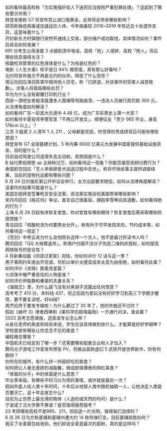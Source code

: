 如何看待最高检称「为实施强奸给人下迷药应当按照严重犯罪处理」？这起到了哪些警示作用？  
拜登发推称 G7 将宣布禁止进口俄黄金，此举将会带来哪些影响？  
研究称猴痘病毒或加速适应人体，今年病毒较 2018~2019 年有近五十处遗传变异，这意味着什么？  
开封新东方村镇银行突然开通线上交易，部分储户成功取钱，具体情况如何？事件后续会如何发展？  
691 分考生父母凌晨 3 点接到清华电话，高校「抢」人很拼，高校「抢人」背后哪些信息值得关注？  
核酸检测管里的红色液体是什么？为啥是红色的？  
电影《人生大事》知乎首日 94% 推荐度，真有那么好看吗？  
北约将宣布俄方不再是北约的伙伴，释放了什么信号？  
德云社回应演员陈霄华擅闯他人住宅，称「已辞退，对该事件的受害人诚恳致歉」，涉事人将面临哪些处罚？  
华为为什么没有颠覆打印机行业？  
西安一酒吧女老板凌晨遭多人围堵辱骂致崩溃，一违法人员被行政罚款 300 元，从法律角度如何解读？  
如何看待广东一彩民大乐透中 4.48 亿，成为广东彩票史上第一大奖？  
如何看待半夏投资李蓓官宣「不再公开发文」，顺便征友「至少 985 毕业，身高 178cm 以上」？  
江苏 3 姐弟 2 人清华 1 人 211 ，父母都是农民，你觉得优秀成绩背后可能有哪些原因？  
拜登宣布 G7 全球基建计划，5 年内筹 6000 亿美元为发展中国家提供基础设施资金，目的是什么？  
目前自动驾驶公司逐渐失去主动权，其原因是什么？  
B 站付费视频使 up 主掉粉过万，如何看待这一现象？你能否接受视频付费行为？  
泰国航空回应「艺人李紫婷爱犬运送过程中去世」，称将尽快给事主提供调查结果，当前的宠物托运都有哪些问题？  
6 月 24 日刘强东案公开听证会举行，女方出庭要求赔偿，如何从法律角度解读？该事件的结果可能是什么？  
美国总统拜登签署枪支安全法案，该法案实施会给美国带来哪些影响？  
宋丹丹回应《桃花坞》争议，直言自己很委屈，拥抱李雪琴向其道歉，如何看待她的行为？  
上海 6 月 29 日起有序恢复堂食，你对堂食有哪些期待？恢复堂食后需采取哪些防疫措施？  
青岛回应「核酸检测为何要男女分开」，称有利于尽早发现风险，节约成本等，如何看待这一规定？  
《亮剑》中李云龙为什么会怕院长这样一个文人，他不是最讨厌读书人吗？  
腾讯回应「QQ 大规模盗号」，称用户扫描不法分子伪造二维码并授权，如何提高网络账号的安全性？  
4 月新番动画《间谍过家家》完结，你如何评价 12 话与这一季？  
男子乘网约车提出开空调，司机以单价太便宜成本太高为由拒绝，如何看待此事？  
如何评价《龙珠》那美克星篇？  
七龙珠中被严重低估的人物是谁？  
如何评价伊能静和秦昊的夫妻关系？  
《海贼王》里，为什么路飞没有对黑胡子流露出任何恨意？  
高考考了 413 分，本科线 437，但之前因为爱玩没有好好学习到高三下学期才醒悟，要不要复读呢，好纠结?  
周杰伦终于要发专辑啦！为什么都过了 20 年了，他的作曲还不过时？  
假如《崩坏 3》律者西琳和《某科学的超电磁炮》一方通行对决，谁会赢？  
2022 高考志愿填报，选英语专业怎么样？  
从各位老师的角度和经验来说，学生应该具体做到些什么，才能算是好好学钢琴？  
学校食堂有哪些让你念念不忘的美食？  
编程难在哪里？  
中国航天已经走到了哪一步？还需要哪些配套企业和人才加入？  
腾讯光子游戏工作室发布预告 PV，将推出首款虚幻 5 武侠开放世界新作，你有何期待？  
你所在的城市，有什么拌一拌超好吃的美食？  
如何把让人毫无食欲的减脂餐，做成颜值爆表的网红美食？  
「体面的分手」中的体面是什么意思？  
毕业季来临，有哪些平时习以为常的事情，或许就是最后一次？  
假如外星人给人类十年时间，十年后从地球人类中随机抽取一人，让他决定人类是否要灭亡，这十年会发生什么?  
目前为止世界上最光滑的物体（人造的或天然的均可）是什么？  
宁波诺丁汉大学靠不靠谱？是否值得推荐报考？  
23 考研哪些高校不是985、211，但前途一片光明，值得我们选择的？  
6 月 26 日乌方称基辅和基辅州遭大约 14 枚导弹打击，目前基辅局势如何？  
我买了全麦面包给爸妈，他们却说全麦是最次的面粉，真的是这样吗？  
